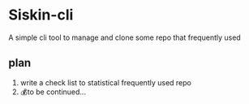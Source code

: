 # Siskin-cli

A simple cli tool to manage and clone some repo that frequently used

## plan

1. write a check list to statistical frequently used repo
2. 💰to be continued...
